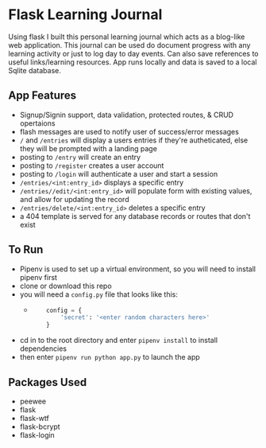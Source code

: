 # Flask Learning Journal
Using flask I built this personal learning journal which acts as a blog-like web application.
This journal can be used do document progress with any learning activity or just to log day to day events.  Can also save references to useful links/learning resources.
App runs locally and data is saved to a local Sqlite database.


## App Features
- Signup/Signin support, data validation, protected routes, & CRUD opertaions
- flash messages are used to notify user of success/error messages
- ```/``` and ```/entries``` will display a users entries if they're autheticated, else they will be prompted with a landing page 
- posting to ```/entry```  will create an entry
- posting to ```/register``` creates a user account
- posting to ```/login``` will authenticate a user and start a session
- ```/entries/<int:entry_id>``` displays a specific entry
- ```/entries//edit/<int:entry_id>``` will populate form with existing values, and allow for updating the record
- ```/entries/delete/<int:entry_id>``` deletes a specific entry
- a 404 template is served for any database records or routes that don't exist


## To Run
- Pipenv is used to set up a virtual environment, so you will need to install pipenv first
- clone or download this repo
- you will need a ```config.py``` file that looks like this:
    * ```python
          config = {
              'secret': '<enter random characters here>'
          }
        ```
- cd in to the root directory and enter ```pipenv install``` to install dependencies
- then enter ```pipenv run python app.py``` to launch the app

## Packages Used
* peewee 
* flask
* flask-wtf
* flask-bcrypt
* flask-login